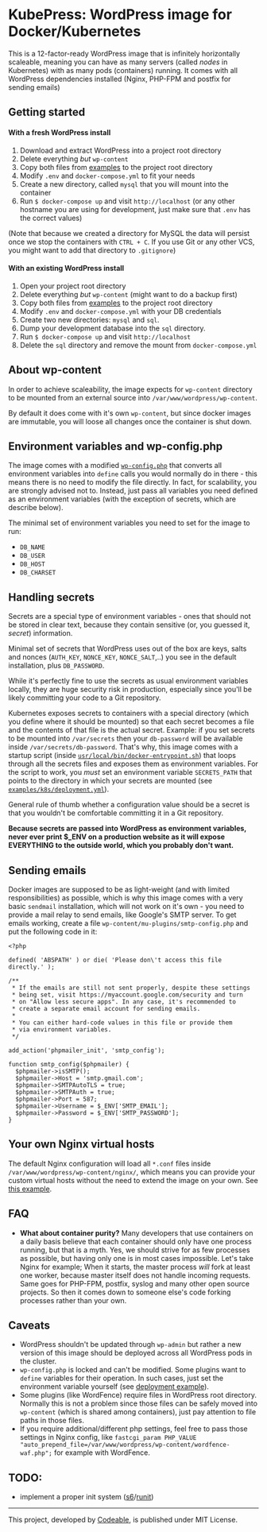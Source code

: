 # KubePress: WordPress image for Docker/Kubernetes

This is a 12-factor-ready WordPress image that is infinitely horizontally scaleable, meaning you can have as many servers (called _nodes_ in Kubernetes) with as many pods (containers) running. It comes with all WordPress dependencies installed (Nginx, PHP-FPM and postfix for sending emails)

## Getting started

#### With a fresh WordPress install

1. Download and extract WordPress into a project root directory
2. Delete everything _but_ `wp-content`
3. Copy both files from [examples](examples) to the project root directory
4. Modify `.env` and `docker-compose.yml` to fit your needs
5. Create a new directory, called `mysql` that you will mount into the container
6. Run `$ docker-compose up` and visit `http://localhost` (or any other hostname you are using for development, just make sure that `.env` has the correct values)

(Note that because we created a directory for MySQL the data will persist once we stop the containers with `CTRL + C`. If you use Git or any other VCS, you might want to add that directory to `.gitignore`)

#### With an existing WordPress install

1. Open your project root directory
2. Delete everything _but_ `wp-content` (might want to do a backup first)
3. Copy both files from [examples](examples) to the project root directory
4. Modify `.env` and `docker-compose.yml` with your DB credentials
5. Create two new directories: `mysql` and `sql`.
6. Dump your development database into the `sql` directory.
7. Run `$ docker-compose up` and visit `http://localhost`
8. Delete the `sql` directory and remove the mount from `docker-compose.yml`

## About wp-content

In order to achieve scaleability, the image expects for `wp-content` directory to be mounted from an external source into `/var/www/wordpress/wp-content`.

By default it does come with it's own `wp-content`, but since docker images are immutable, you will loose all changes once the container is shut down.

## Environment variables and wp-config.php

The image comes with a modified [`wp-config.php`](wp-config.php) that converts all environment variables into `define` calls you would normally do in there - this means there is no need to modify the file directly. In fact, for scalability, you are strongly advised not to. Instead, just pass all variables you need defined as an environment variables (with the exception of secrets, which are describe below).

The minimal set of environment variables you need to set for the image to run:
 - `DB_NAME`
 - `DB_USER`
 - `DB_HOST`
 - `DB_CHARSET`

## Handling secrets

Secrets are a special type of environment variables - ones that should not be stored in clear text, because they contain sensitive (or, you guessed it, _secret_) information.

Minimal set of secrets that WordPress uses out of the box are keys, salts and nonces (`AUTH_KEY`, `NONCE_KEY`, `NONCE_SALT`,..) you see in the default installation, plus `DB_PASSWORD`.

While it's perfectly fine to use the secrets as usual environment variables locally, they are huge security risk in production, especially since you'll be likely committing your code to a Git repository.

Kubernetes exposes secrets to containers with a special directory (which you define where it should be mounted) so that each secret becomes a file and the contents of that file is the actual secret. Example: if you set secrets to be mounted into `/var/secrets` then your `db-password` will be available inside `/var/secrets/db-password`.
That's why, this image comes with a startup script (inside [`usr/local/bin/docker-entrypoint.sh`](usr/local/bin/docker-entrypoint.sh#L10)) that loops through all the secrets files and exposes them as environment variables. For the script to work, you *must* set an environment variable `SECRETS_PATH` that points to the directory in which your secrets are mounted (see [`examples/k8s/deployment.yml`](examples/k8s/deployment.yml#L35)).

General rule of thumb whether a configuration value should be a secret is that you wouldn't be comfortable committing it in a Git repository.

**Because secrets are passed into WordPress as environment variables, never ever print $_ENV on a production website as it will expose EVERYTHING to the outside world, which you probably don't want.**

## Sending emails

Docker images are supposed to be as light-weight (and with limited responsibilities) as possible, which is why this image comes with a very basic `sendmail` installation, which will not work on it's own - you need to provide a mail relay to send emails, like Google's SMTP server. To get emails working, create a file `wp-content/mu-plugins/smtp-config.php` and put the following code in it:

```
<?php

defined( 'ABSPATH' ) or die( 'Please don\'t access this file directly.' );

/**
 * If the emails are still not sent properly, despite these settings
 * being set, visit https://myaccount.google.com/security and turn
 * on "Allow less secure apps". In any case, it's recommended to
 * create a separate email account for sending emails.
 *
 * You can either hard-code values in this file or provide them
 * via environment variables.
 */

add_action('phpmailer_init', 'smtp_config');

function smtp_config($phpmailer) {
  $phpmailer->isSMTP();
  $phpmailer->Host = 'smtp.gmail.com';
  $phpmailer->SMTPAutoTLS = true;
  $phpmailer->SMTPAuth = true;
  $phpmailer->Port = 587;
  $phpmailer->Username = $_ENV['SMTP_EMAIL'];
  $phpmailer->Password = $_ENV['SMTP_PASSWORD'];
}
```

## Your own Nginx virtual hosts

The default Nginx configuration will load all `*.conf` files inside `/var/www/wordpress/wp-content/nginx/`, which means you can provide your custom virtual hosts without the need to extend the image on your own. See [this example](examples/nginx.conf).

## FAQ
- **What about container purity?**
Many developers that use containers on a daily basis believe that each container should only have one process running, but that is a myth. Yes, we should strive for as few processes as possible, but having only one is in most cases impossible. Let's take Nginx for example; When it starts, the master process _will_ fork at least one worker, because master itself does not handle incoming requests. Same goes for PHP-FPM, postfix, syslog and many other open source projects. So then it comes down to someone else's code forking processes rather than your own.

## Caveats
- WordPress shouldn't be updated through `wp-admin` but rather a new version of this image should be deployed across all WordPress pods in the cluster.
- `wp-config.php` is locked and can't be modified. Some plugins want to `define` variables for their operation. In such cases, just set the environment variable yourself (see [deployment example](examples/k8s/deployment.yml`)).
- Some plugins (like WordFence) require files in WordPress root directory. Normally this is not a problem since those files can be safely moved into `wp-content` (which is shared among containers), just pay attention to file paths in those files.
- If you require additional/different php settings, feel free to pass those settings in Nginx config, like `fastcgi_param PHP_VALUE "auto_prepend_file=/var/www/wordpress/wp-content/wordfence-waf.php";` for example with WordFence.

## TODO:
- implement a proper init system ([s6](https://skarnet.org/software/s6/)/[runit](smarden.org/runit/))

---
This project, developed by [Codeable](https://codeable.io), is published under MIT License.
